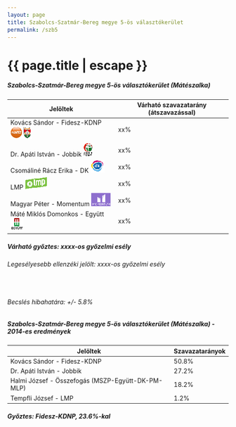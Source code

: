 ```yaml
---
layout: page
title: Szabolcs-Szatmár-Bereg megye 5-ös választókerület
permalink: /szb5
---
```


<h1 class="page-title">{{ page.title | escape }}</h1>

<div class="section">
    <div class="row">
          <div class="col s12">
		  <h5>Szabolcs-Szatmár-Bereg megye 5-ös választókerület (Mátészalka)</h5>
            <table class="responsive-table">
              <thead>
                <tr>
                    <th>Jelöltek</th>
                    <th>Várható szavazatarány (átszavazással)</th>
                </tr>
              </thead>
              <tbody>
             <tr>
                  <td>Kovács Sándor - Fidesz-KDNP <img src="images/fideszkdnp_logo.png"></td>
				  <td id="id_fidesz">xx%</td>
			</tr>
			<tr><td>Dr. Apáti István - Jobbik <img src="images/jobbik_logo.png"></td><td id="id_jobbik">xx%</td></tr>
<tr>
                  <td>Csomáliné Rácz Erika - DK <img src="images/dk_logo.png"></td>
				  <td id="id_baloldal">xx%</td>
			</tr>
			<tr>
                  <td>LMP <img src="images/lmp_logo.png"></td>
				  <td id="id_lmp">xx%</td>
			</tr>
			<tr>
				  <td>Magyar Péter - Momentum <img src="images/momentum_logo.png"></td>
				  <td id="id_momentum">xx%</td>
			</tr>
<tr>
<td>Máté Miklós Domonkos -  Együtt <img src="images/egyutt_logo.png"></td>
<td id="id_egyutt">xx%</td>
</tr>                
              </tbody>
            </table>
			<h5>Várható győztes: <span id="gyoztes">xx</span><span id="esely">xx</span><span>-os győzelmi esély</span></h5>
			<h6>Legesélyesebb ellenzéki jelölt: <span id="masodik">xx</span><span id="esely2">xx</span><span>-os győzelmi esély</span></h6>
			<br/>
			<h6>Becslés hibahatára: +/- 5.8%</h6>
          </div>
    </div>
</div>

<div class="section">
    <div class="row">
          <div class="col s12">
		  <h5>Szabolcs-Szatmár-Bereg megye 5-ös választókerület (Mátészalka) - 2014-es eredmények</h5>
            <table class="responsive-table">
              <thead>
                <tr>
                    <th>Jelöltek</th>
                    <th>Szavazatarányok</th>
                </tr>
              </thead>
              <tbody>
             <tr>
                  <td>Kovács Sándor - Fidesz-KDNP</td>
				  <td>50.8%</td>
			</tr>
			<tr>
			      <td>Dr. Apáti István - Jobbik</td>
				  <td>27.2%</td>
			</tr>
			<tr>
			      <td>Halmi József - Összefogás (MSZP-Együtt-DK-PM-MLP)</td>
				  <td>18.2%</td>  
			</tr>
			<tr>
				  <td>Tempfli József - LMP</td>
				  <td>1.2%</td>
			</tr>  	
              </tbody>
            </table>
			<h5>Győztes: Fidesz-KDNP, 23.6%-kal</h5>
          </div>
    </div>
</div>

